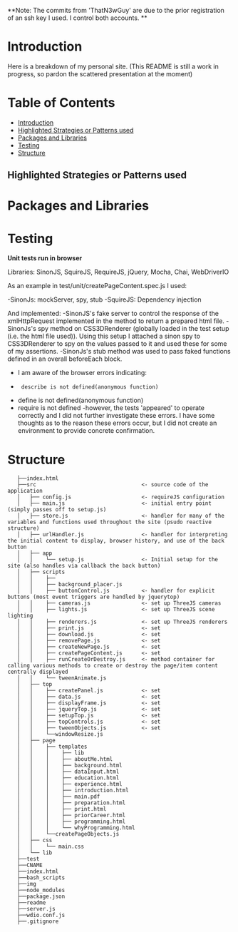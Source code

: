 **Note: The commits from 'ThatN3wGuy' are due to the prior registration of an ssh key I used.  I control both accounts. **

# Introduction
Here is a breakdown of my personal site. (This README is still a work in progress, so pardon the scattered presentation at the moment)

# Table of Contents

- [Introduction](#introduction)
- [Highlighted Strategies or Patterns used](#highlighted-strategies-or-patterns-used)
- [Packages and Libraries](#packages-and-libraries)
- [Testing](#testing)
- [Structure](#structure)


## Highlighted Strategies or Patterns used


# Packages and Libraries



# Testing
**Unit tests run in browser**

Libraries: SinonJS, SquireJS, RequireJS, jQuery, Mocha, Chai, WebDriverIO

As an example in test/unit/createPageContent.spec.js I used:

-SinonJs: mockServer, spy, stub
-SquireJS: Dependency injection

And implemented:
-SinonJS's fake server to control the response of the xmlHttpRequest implemented in the method to return a prepared html file.
-SinonJs's spy method on CSS3DRenderer (globally loaded in the test setup (i.e. the html file used)). Using this setup I attached a sinon spy to CSS3DRenderer to spy on the values passed to it and used these for some of my assertions. 
-SinonJs's stub method was used to pass faked functions defined in an overall beforeEach block.


- I am aware of the browser errors indicating:
 -      describe is not defined(anonymous function)
 -    define is not defined(anonymous function)
 -    require is not defined
-however, the tests 'appeared' to operate correctly and I did not further investigate these errors.  I have some thoughts as to the reason these errors occur, but I did not create an environment to provide concrete confirmation.


# Structure
```
   ├──index.html
   ├──src                                 <- source code of the application
   │   ├── config.js                      <- requireJS configuration
   │   ├── main.js                        <- initial entry point (simply passes off to setup.js)
   │   ├── store.js                       <- handler for many of the variables and functions used throughout the site (psudo reactive structure)
   │   ├── urlHandler.js                  <- handler for interpreting the initial content to display, browser history, and use of the back button
   │   ├── app
   │   │    └── setup.js                  <- Initial setup for the site (also handles via callback the back button)
   │   ├── scripts
   │   │    ├── 
   │   │    ├── background_placer.js
   │   │    ├── buttonControl.js          <- handler for explicit buttons (most event triggers are handled by jquerytop)
   │   │    ├── cameras.js                <- set up ThreeJS cameras
   │   │    ├── lights.js                 <- set up ThreeJS scene lighting
   │   │    ├── renderers.js              <- set up ThreeJS renderers 
   │   │    ├── print.js                  <- set
   │   │    ├── download.js               <- set
   │   │    ├── removePage.js             <- set
   │   │    ├── createNewPage.js          <- set
   │   │    ├── createPageContent.js      <- set
   │   │    ├── runCreateOrDestroy.js     <- method container for calling various methods to create or destroy the page/item content centrally displayed
   │   │    └── tweenAnimate.js
   │   ├── top
   │   │    ├── createPanel.js            <- set
   │   │    ├── data.js                   <- set
   │   │    ├── displayFrame.js           <- set
   │   │    ├── jqueryTop.js              <- set
   │   │    ├── setupTop.js               <- set
   │   │    ├── topControls.js            <- set
   │   │    ├── tweenObjects.js           <- set
   │   │    └──windowResize.js
   │   ├── page
   │   │    ├── templates
   │   │    │    ├── lib
   │   │    │    ├── aboutMe.html
   │   │    │    ├── background.html
   │   │    │    ├── dataInput.html
   │   │    │    ├── education.html
   │   │    │    ├── experience.html
   │   │    │    ├── introduction.html
   │   │    │    ├── main.pdf
   │   │    │    ├── preparation.html
   │   │    │    ├── print.html
   │   │    │    ├── priorCareer.html
   │   │    │    ├── programming.html
   │   │    │    └── whyProgramming.html
   │   │    └──createPageObjects.js
   │   ├── css
   │   │    └── main.css
   │   └── lib
   ├──test
   ├──CNAME
   ├──index.html
   ├──bash_scripts
   ├──img
   ├──node_modules
   ├──package.json
   ├──readme
   ├──server.js
   ├──wdio.conf.js
   ├──.gitignore
```   




